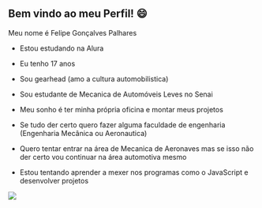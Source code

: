 ## Bem vindo ao meu Perfil! 😄

Meu nome é Felipe Gonçalves Palhares

- Estou estudando na Alura

- Eu tenho 17 anos

- Sou gearhead (amo a cultura automobilistica)

- Sou estudante de Mecanica de Automóveis Leves no Senai

- Meu sonho é ter minha própria oficina e montar meus projetos

- Se tudo der certo quero fazer alguma faculdade de engenharia (Engenharia Mecânica ou Aeronautica)

- Quero tentar entrar na área de Mecanica de Aeronaves mas se isso não der certo vou continuar na área automotiva mesmo

- Estou tentando aprender a mexer nos programas como o JavaScript e desenvolver projetos





![](https://c.tenor.com/d4G8dQ0s6MIAAAAd/tenor.gif)

